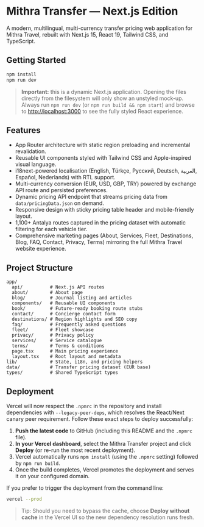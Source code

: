 # Mithra Transfer — Next.js Edition

A modern, multilingual, multi-currency transfer pricing web application for Mithra Travel, rebuilt with Next.js 15, React 19, Tailwind CSS, and TypeScript.

## Getting Started

```bash
npm install
npm run dev
```

> **Important:** this is a dynamic Next.js application. Opening the files directly from the filesystem will only show an
> unstyled mock-up. Always run `npm run dev` (or `npm run build && npm start`) and browse to
> [http://localhost:3000](http://localhost:3000) to see the fully styled React experience.

## Features

- App Router architecture with static region preloading and incremental revalidation.
- Reusable UI components styled with Tailwind CSS and Apple-inspired visual language.
- i18next-powered localisation (English, Türkçe, Русский, Deutsch, العربية, Español, Nederlands) with RTL support.
- Multi-currency conversion (EUR, USD, GBP, TRY) powered by exchange API route and persisted preferences.
- Dynamic pricing API endpoint that streams pricing data from `data/pricingData.json` on demand.
- Responsive design with sticky pricing table header and mobile-friendly layout.
- 1,100+ Antalya routes captured in the pricing dataset with automatic filtering for each vehicle tier.
- Comprehensive marketing pages (About, Services, Fleet, Destinations, Blog, FAQ, Contact, Privacy, Terms) mirroring the full Mithra Travel website experience.

## Project Structure

```
app/
  api/          # Next.js API routes
  about/        # About page
  blog/         # Journal listing and articles
  components/   # Reusable UI components
  book/         # Future-ready booking route stubs
  contact/      # Concierge contact form
  destinations/ # Region highlights and SEO copy
  faq/          # Frequently asked questions
  fleet/        # Fleet showcase
  privacy/      # Privacy policy
  services/     # Service catalogue
  terms/        # Terms & conditions
  page.tsx      # Main pricing experience
  layout.tsx    # Root layout and metadata
lib/            # State, i18n, and pricing helpers
data/           # Transfer pricing dataset (EUR base)
types/          # Shared TypeScript types
```

## Deployment

Vercel will now respect the `.npmrc` in the repository and install dependencies with `--legacy-peer-deps`, which resolves the React/Next canary peer requirement. Follow these exact steps to deploy successfully:

1. **Push the latest code** to GitHub (including this README and the `.npmrc` file).
2. **In your Vercel dashboard**, select the Mithra Transfer project and click **Deploy** (or re-run the most recent deployment).
3. Vercel automatically runs `npm install` (using the `.npmrc` setting) followed by `npm run build`.
4. Once the build completes, Vercel promotes the deployment and serves it on your configured domain.

If you prefer to trigger the deployment from the command line:

```bash
vercel --prod
```

> Tip: Should you need to bypass the cache, choose **Deploy without cache** in the Vercel UI so the new dependency resolution runs fresh.
